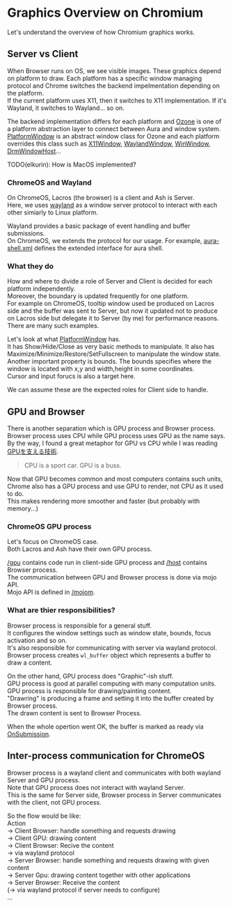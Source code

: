 # Graphics Overview on Chromium

Let's understand the overview of how Chromium graphics works.

## Server vs Client
When Browser runs on OS, we see visible images. These graphics depend on platform to draw. Each platform has a specific window managing protocol and Chrome switches the backend impelmentation depending on the platform.  
If the current platform uses X11, then it switches to X11 implementation. If it's Wayland, it switches to Wayland... so on.

The backend implementation differs for each platform and [Ozone](https://chromium.googlesource.com/chromium/src/+/HEAD/docs/ozone_overview.md) is one of a platform abstraction layer to connect between Aura and window system.  
[PlatformWindow](https://source.chromium.org/chromium/chromium/src/+/main:ui/platform_window/platform_window.h) is an abstract window class for Ozone and each platform overrides this class such as [X11Window](https://source.chromium.org/chromium/chromium/src/+/refs/heads/main:ui/ozone/platform/x11/x11_window.h;l=45;drc=39d7898be01c003ba2ac70b5ac7bac27a843a385), [WaylandWindow](https://source.chromium.org/chromium/chromium/src/+/refs/heads/main:ui/ozone/platform/wayland/host/wayland_window.h;l=66;drc=39d7898be01c003ba2ac70b5ac7bac27a843a385), [WinWindow](https://source.chromium.org/chromium/chromium/src/+/refs/heads/main:ui/platform_window/win/win_window.h;l=22;drc=39d7898be01c003ba2ac70b5ac7bac27a843a385), [DrmWindowHost](https://source.chromium.org/chromium/chromium/src/+/refs/heads/main:ui/ozone/platform/drm/host/drm_window_host.h;l=39;drc=39d7898be01c003ba2ac70b5ac7bac27a843a385)...  

TODO(elkurin): How is MacOS implemented?  


### ChromeOS and Wayland
On ChromeOS, Lacros (the browser) is a client and Ash is Server.  
Here, we uses [wayland](https://wayland-book.com/) as a window server protocol to interact with each other simiarly to Linux platform.  

Wayland provides a basic package of event handling and buffer submissions.  
On ChromeOS, we extends the protocol for our usage.
For example, [aura-shell.xml](https://source.chromium.org/chromium/chromium/src/+/main:components/exo/wayland/protocol/aura-shell.xml) defines the extended interface for aura shell.

### What they do
How and where to divide a role of Server and Client is decided for each platform independently.  
Moreover, the boundary is updated frequently for one platform.  
For example on ChromeOS, tooltip window used be produced on Lacros side and the buffer was sent to Server, but now it updated not to produce on Lacros side but delegate it to Server (by me) for performance reasons.  
There are many such examples.

Let's look at what [PlatformWindow](https://source.chromium.org/chromium/chromium/src/+/main:ui/platform_window/platform_window.h) has.  
It has Show/Hide/Close as very basic methods to manipulate. It also has Maximize/Minimize/Restore/SetFullscreen to manipulate the window state.  
Another important property is bounds. The bounds specifies where the window is located with x,y and width,height in some coordinates.  
Cursor and input forucs is also a target here.

We can assume these are the expected roles for Client side to handle.

## GPU and Browser
There is another separation which is GPU process and Browser process.  
Browser process uses CPU while GPU process uses GPU as the name says.  
By the way, I found a great metaphor for GPU vs CPU while I was reading [GPUを支える技術](https://amzn.asia/d/3ealGF6).
> CPU is a sport car. GPU is a buss.

Now that GPU becomes common and most computers contains such units, Chrome also has a GPU process and use GPU to render, not CPU as it used to do.  
This makes rendering more smoother and faster (but probably with memory...)

### ChromeOS GPU process
Let's focus on ChromeOS case.  
Both Lacros and Ash have their own GPU process.  

[/gpu](https://source.chromium.org/chromium/chromium/src/+/main:ui/ozone/platform/wayland/gpu/) contains code run in client-side GPU process and [/host](https://source.chromium.org/chromium/chromium/src/+/main:ui/ozone/platform/wayland/host/) contains Browser process.  
The communication between GPU and Browser process is done via mojo API.  
Mojo API is defined in [/mojom](https://source.chromium.org/chromium/chromium/src/+/main:ui/ozone/platform/wayland/mojom/).  

### What are thier responsibilities?
Browser process is responsible for a general stuff.  
It configures the window settings such as window state, bounds, focus activation and so on.  
It's also responsible for communicating with server via wayland protocol.  
Browser process creates `wl_buffer` object which represents a buffer to draw a content.

On the other hand, GPU process does "Graphic"-ish stuff.  
GPU process is good at parallel computing with many computation units.  
GPU process is responsible for drawing/painting content.  
"Drawring" is producing a frame and setting it into the buffer created by Browser process.  
The drawn content is sent to Browser Process.

When the whole opertion went OK, the buffer is marked as ready via [OnSubmission](https://source.chromium.org/chromium/chromium/src/+/main:ui/ozone/platform/wayland/gpu/wayland_surface_gpu.h;l=30;drc=3e1a26c44c024d97dc9a4c09bbc6a2365398ca2c).

## Inter-process communication for ChromeOS
Browser process is a wayland client and communicates with both wayland Server and GPU process.  
Note that GPU process does not interact with wayland Server.  
This is the same for Server side, Browser process in Server communicates with the client, not GPU process.  

So the flow would be like:  
Action  
-> Client Browser: handle something and requests drawing  
-> Client GPU: drawing content  
-> Client Browser: Recive the content  
-> via wayland protocol  
-> Server Browser: handle something and requests drawing with given content  
-> Server Gpu: drawing content together with other applications  
-> Server Browser: Receive the content  
(-> via wayland protocol if server needs to configure)  
...  
